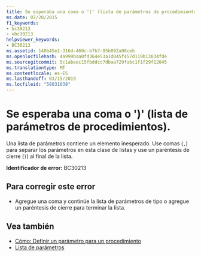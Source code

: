 ```yaml
---
title: Se esperaba una coma o ')' (lista de parámetros de procedimientos).
ms.date: 07/20/2015
f1_keywords:
- bc30213
- vbc30213
helpviewer_keywords:
- BC30213
ms.assetid: 140b45e1-316d-460c-b7b7-95b092a98ceb
ms.openlocfilehash: 4a999baa0fd364e53a1d045f457d119b13034fde
ms.sourcegitcommit: 5c1abeec15fbddcc7dbaa729fabc1f1f29f12045
ms.translationtype: MT
ms.contentlocale: es-ES
ms.lasthandoff: 03/15/2019
ms.locfileid: "58031038"
---
```

# <a name="comma-or--expected-procedure-parameter-list"></a>Se esperaba una coma o ')' (lista de parámetros de procedimientos).
Una lista de parámetros contiene un elemento inesperado. Use comas (`,`) para separar los parámetros en esta clase de listas y use un paréntesis de cierre (`)`) al final de la lista.  
  
 **Identificador de error:** BC30213  
  
## <a name="to-correct-this-error"></a>Para corregir este error  
  
-   Agregue una coma y continúe la lista de parámetros de tipo o agregue un paréntesis de cierre para terminar la lista.  
  
## <a name="see-also"></a>Vea también

- [Cómo: Definir un parámetro para un procedimiento](../../visual-basic/programming-guide/language-features/procedures/how-to-define-a-parameter-for-a-procedure.md)
- [Lista de parámetros](../../visual-basic/language-reference/statements/parameter-list.md)

